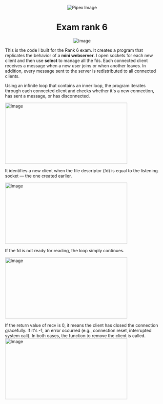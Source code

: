 <p align="center">
    <img src="https://www.42porto.com/wp-content/uploads/2024/08/42-Porto-Horizontal.png" alt="Pipex Image" />
</p>
<h1 align="center">Exam rank 6</h1>
<p align="center">
    <img src="https://github.com/user-attachments/assets/64632116-be44-4c22-b0b0-0f4fd027f218" alt="Image"/>
</p>

<p>
This is the code I built for the Rank 6 exam. It creates a program that replicates the behavior of a <b>mini webserver</b>. I open sockets for each new client and then use <b>select</b> to manage all the fds. Each connected client receives a message when a new user joins or when another leaves. In addition, every message sent to the server is redistributed to all connected clients.
</p>
<p>
Using an infinite loop that contains an inner loop, the program iterates through each connected client and checks whether it's a new connection, has sent a message, or has disconnected.
</p>

<img width="400" height="200" alt="Image" src="https://github.com/user-attachments/assets/351ca469-0696-450e-b05a-18b62b988383" />

<p>
It identifies a new client when the file descriptor (fd) is equal to the listening socket — the one created earlier.
</p>

<img width="400" height="200" alt="Image" src="https://github.com/user-attachments/assets/c881dc23-6e49-4d66-b5ca-4b31748e1ab0" />

<p>
If the fd is not ready for reading, the loop simply continues.
</p>

<img width="400" height="200" alt="Image" src="https://github.com/user-attachments/assets/7e44945e-478f-4dc9-a19f-9e91019c846b" />

<p>
If the return value of recv is 0, it means the client has closed the connection gracefully.
If it's -1, an error occurred (e.g., connection reset, interrupted system call). In both cases, the function to remove the client is called.
<img width="400" height="200" alt="Image" src="https://github.com/user-attachments/assets/070d2f67-e563-4703-8755-0b7d59aba040" />
</p>